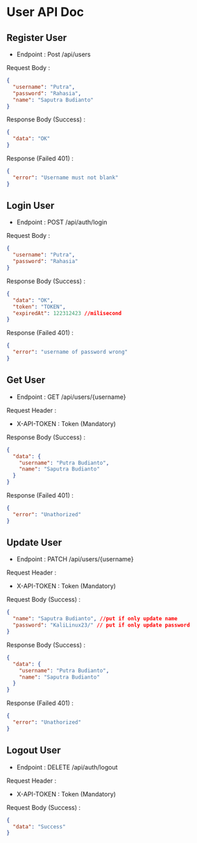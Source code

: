 # User API Doc

## Register User

- Endpoint : Post /api/users

Request Body :

```json
{
  "username": "Putra",
  "password": "Rahasia",
  "name": "Saputra Budianto"
}
```

Response Body (Success) :

```json
{
  "data": "OK"
}
```

Response (Failed 401) :

```json
{
  "error": "Username must not blank"
}
```

## Login User

- Endpoint : POST /api/auth/login

Request Body :

```json
{
  "username": "Putra",
  "password": "Rahasia"
}
```

Response Body (Success) :

```json
{
  "data": "OK",
  "token": "TOKEN",
  "expiredAt": 122312423 //milisecond
}
```

Response (Failed 401) :

```json
{
  "error": "username of password wrong"
}
```

## Get User

- Endpoint : GET /api/users/{username}

Request Header :

- X-API-TOKEN : Token (Mandatory)

Response Body (Success) :

```json
{
  "data": {
    "username": "Putra Budianto",
    "name": "Saputra Budianto"
  }
}
```

Response (Failed 401) :

```json
{
  "error": "Unathorized"
}
```

## Update User

- Endpoint : PATCH /api/users/{username}

Request Header :

- X-API-TOKEN : Token (Mandatory)

Request Body (Success) :

```json
{
  "name": "Saputra Budianto", //put if only update name
  "password": "KaliLinux23/" // put if only update password
}
```

Response Body (Success) :

```json
{
  "data": {
    "username": "Putra Budianto",
    "name": "Saputra Budianto"
  }
}
```

Response (Failed 401) :

```json
{
  "error": "Unathorized"
}
```

## Logout User

- Endpoint : DELETE /api/auth/logout

Request Header :

- X-API-TOKEN : Token (Mandatory)

Request Body (Success) :

```json
{
  "data": "Success"
}
```
